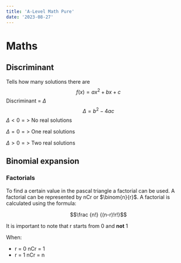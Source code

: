 ```yaml
---
title: 'A-Level Math Pure'
date: '2023-08-27'
---
```

# Maths

## Discriminant

Tells how many solutions there are 
$$f(x)=ax^2+bx+c$$
Discriminant = $\Delta$
$$\Delta=b^2-4ac$$
$\Delta < 0 =>$ No real solutions

$\Delta = 0 =>$ One real solutions

$\Delta > 0 =>$ Two real solutions

## Binomial expansion

### Factorials 

To find a certain value in the pascal triangle a factorial can be used. A factorial can be represented by nCr or $\binom{n}{r}$. A factorial is calculated using the formula:

$$\frac {n!} {(n-r)!r!}$$

It is important to note that r starts from 0 and __not__ 1

When:
- r = 0 nCr = 1
- r = 1 nCr = n

